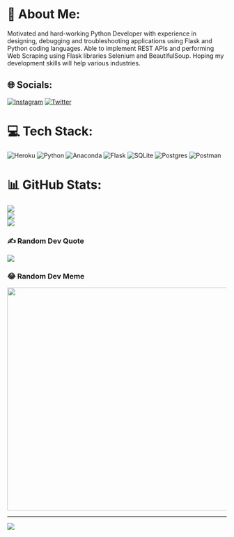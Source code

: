 # 💫 About Me:
Motivated and hard-working Python Developer with experience in designing, debugging and troubleshooting applications using Flask and Python coding languages. Able to implement REST APIs and performing Web Scraping using Flask libraries Selenium and BeautifulSoup. Hoping my development skills will help various industries.


## 🌐 Socials:
[![Instagram](https://img.shields.io/badge/Instagram-%23E4405F.svg?logo=Instagram&logoColor=white)](https://instagram.com/mauranmango) [![Twitter](https://img.shields.io/badge/Twitter-%231DA1F2.svg?logo=Twitter&logoColor=white)](https://twitter.com/mauranmango) 

# 💻 Tech Stack:
![Heroku](https://img.shields.io/badge/heroku-%23430098.svg?style=for-the-badge&logo=heroku&logoColor=white) ![Python](https://img.shields.io/badge/python-3670A0?style=for-the-badge&logo=python&logoColor=ffdd54) ![Anaconda](https://img.shields.io/badge/Anaconda-%2344A833.svg?style=for-the-badge&logo=anaconda&logoColor=white) ![Flask](https://img.shields.io/badge/flask-%23000.svg?style=for-the-badge&logo=flask&logoColor=white) ![SQLite](https://img.shields.io/badge/sqlite-%2307405e.svg?style=for-the-badge&logo=sqlite&logoColor=white) ![Postgres](https://img.shields.io/badge/postgres-%23316192.svg?style=for-the-badge&logo=postgresql&logoColor=white) ![Postman](https://img.shields.io/badge/Postman-FF6C37?style=for-the-badge&logo=postman&logoColor=white)
# 📊 GitHub Stats:
![](https://github-readme-stats.vercel.app/api?username=mauranmango&theme=dark&hide_border=false&include_all_commits=true&count_private=true)<br/>
![](https://github-readme-streak-stats.herokuapp.com/?user=mauranmango&theme=dark&hide_border=false)<br/>
![](https://github-readme-stats.vercel.app/api/top-langs/?username=mauranmango&theme=dark&hide_border=false&include_all_commits=true&count_private=true&layout=compact)

### ✍️ Random Dev Quote
![](https://quotes-github-readme.vercel.app/api?type=horizontal&theme=radical)

### 😂 Random Dev Meme
<img src="https://random-memer.herokuapp.com/" width="512px"/>

---
[![](https://visitcount.itsvg.in/api?id=mauranmango&icon=0&color=0)](https://visitcount.itsvg.in)
